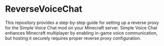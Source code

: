 # ReverseVoiceChat
This repository provides a step-by-step guide for setting up a reverse proxy for the Simple Voice Chat mod on your Minecraft server. Simple Voice Chat enhances Minecraft multiplayer by enabling in-game voice communication, but hosting it securely requires proper reverse proxy configuration.
